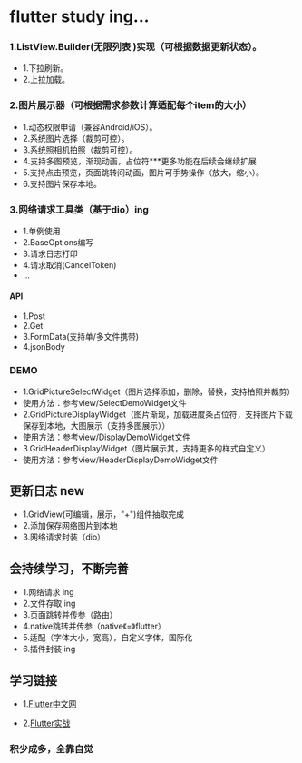 # flutter study ing...

### 1.ListView.Builder(无限列表 )实现（可根据数据更新状态）。
* 1.下拉刷新。
* 2.上拉加载。

### 2.图片展示器（可根据需求参数计算适配每个item的大小）
* 1.动态权限申请（兼容Android/iOS）。
* 2.系统图片选择（裁剪可控）。
* 3.系统照相机拍照（裁剪可控）。
* 4.支持多图预览，渐现动画，占位符***更多功能在后续会继续扩展
* 5.支持点击预览，页面跳转间动画，图片可手势操作（放大，缩小）。
* 6.支持图片保存本地。

### 3.网络请求工具类（基于dio）ing
* 1.单例使用
* 2.BaseOptions编写
* 3.请求日志打印
* 4.请求取消(CancelToken)
* ...
#### API
* 1.Post
* 2.Get
* 3.FormData(支持单/多文件携带)
* 4.jsonBody

### DEMO
* 1.GridPictureSelectWidget（图片选择添加，删除，替换，支持拍照并裁剪）
* 使用方法：参考view/SelectDemoWidget文件
* 2.GridPictureDisplayWidget（图片渐现，加载进度条占位符，支持图片下载保存到本地，大图展示（支持多图展示））
* 使用方法：参考view/DisplayDemoWidget文件
* 3.GridHeaderDisplayWidget（图片展示其，支持更多的样式自定义）
* 使用方法：参考view/HeaderDisplayDemoWidget文件

## 更新日志 new
* 1.GridView(可编辑，展示，"+")组件抽取完成
* 2.添加保存网络图片到本地
* 3.网络请求封装（dio）

## 会持续学习，不断完善
* 1.网络请求  ing
* 2.文件存取  ing
* 3.页面跳转并传参（路由）
* 4.native跳转并传参（native《=》flutter）
* 5.适配（字体大小，宽高），自定义字体，国际化
* 6.插件封装  ing

## 学习链接
* 1.[Flutter中文网](https://flutterchina.club/)

* 2.[Flutter实战](https://book.flutterchina.club/)

### 积少成多，全靠自觉
